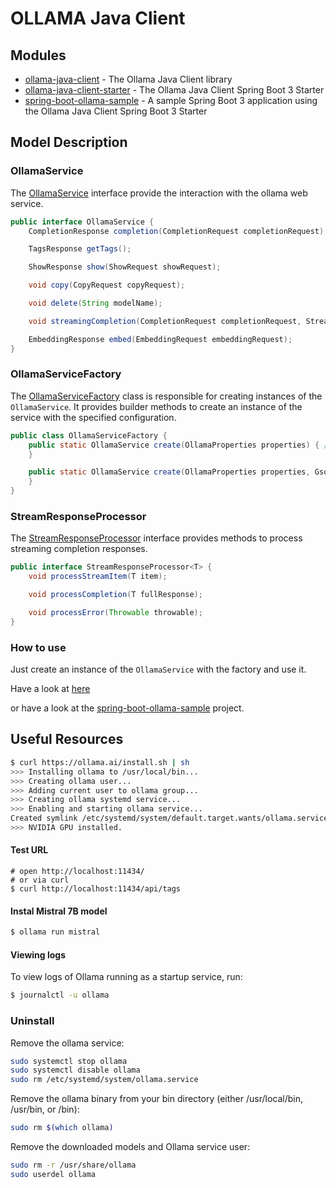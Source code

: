 # OLLAMA Java Client

## Modules

* [ollama-java-client](ollama-java-client) - The Ollama Java Client library
* [ollama-java-client-starter](ollama-java-client-starter) - The Ollama Java Client Spring Boot 3 Starter
* [spring-boot-ollama-sample](spring-boot-ollama-sample) - A sample Spring Boot 3 application using the Ollama Java
  Client Spring Boot 3 Starter

## Model Description

### OllamaService

The [OllamaService](src/main/java/es/omarall/ollama/OllamaService.java) interface provide the interaction with the
ollama web service.

```java
public interface OllamaService {
    CompletionResponse completion(CompletionRequest completionRequest);

    TagsResponse getTags();

    ShowResponse show(ShowRequest showRequest);

    void copy(CopyRequest copyRequest);

    void delete(String modelName);

    void streamingCompletion(CompletionRequest completionRequest, StreamResponseProcessor<String> handler);

    EmbeddingResponse embed(EmbeddingRequest embeddingRequest);
}
```

### OllamaServiceFactory

The [OllamaServiceFactory](src/main/java/es/omarall/ollama/OllamaServiceFactory.java) class is responsible for creating
instances of the `OllamaService`. It provides builder methods
to create an instance of the service with the specified configuration.

```java
public class OllamaServiceFactory {
    public static OllamaService create(OllamaProperties properties) { // ...
    }

    public static OllamaService create(OllamaProperties properties, Gson gson) { // ...
    }
}
```

### StreamResponseProcessor

The [StreamResponseProcessor](src/main/java/es/omarall/ollama/StreamResponseProcessor.java) interface provides methods
to process streaming completion responses.

```java
public interface StreamResponseProcessor<T> {
    void processStreamItem(T item);

    void processCompletion(T fullResponse);

    void processError(Throwable throwable);
}
```

### How to use

Just create an instance of the `OllamaService` with the factory and use it.

Have a look at [here](./ollama-java-client/src/test/java/es/omarall/ollama/HowToUse.java)

or have a look at the [spring-boot-ollama-sample](spring-boot-ollama-sample) project.

## Useful Resources

```bash
$ curl https://ollama.ai/install.sh | sh
>>> Installing ollama to /usr/local/bin...
>>> Creating ollama user...
>>> Adding current user to ollama group...
>>> Creating ollama systemd service...
>>> Enabling and starting ollama service...
Created symlink /etc/systemd/system/default.target.wants/ollama.service → /etc/systemd/system/ollama.service.
>>> NVIDIA GPU installed.
```

#### Test URL

```text
# open http://localhost:11434/ 
# or via curl    
$ curl http://localhost:11434/api/tags
```

#### Instal Mistral 7B model

```bash
$ ollama run mistral
```

#### Viewing logs

To view logs of Ollama running as a startup service, run:

``` bash
$ journalctl -u ollama
```

### Uninstall

Remove the ollama service:

```bash
sudo systemctl stop ollama
sudo systemctl disable ollama
sudo rm /etc/systemd/system/ollama.service
```

Remove the ollama binary from your bin directory (either /usr/local/bin, /usr/bin, or /bin):

```bash
sudo rm $(which ollama)
```

Remove the downloaded models and Ollama service user:

```bash
sudo rm -r /usr/share/ollama
sudo userdel ollama
```
